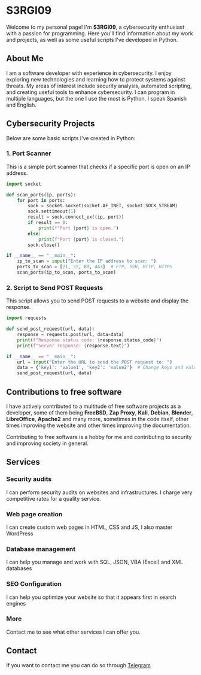 # S3RGI09

Welcome to my personal page! I'm **S3RGI09**, a cybersecurity enthusiast with a passion for programming. Here you'll find information about my work and projects, as well as some useful scripts I've developed in Python.

## About Me

I am a software developer with experience in cybersecurity. I enjoy exploring new technologies and learning how to protect systems against threats. My areas of interest include security analysis, automated scripting, and creating useful tools to enhance cybersecurity. 
I can program in multiple languages, but the one I use the most is Python. 
I speak Spanish and English.

## Cybersecurity Projects

Below are some basic scripts I've created in Python:

### 1. Port Scanner

This is a simple port scanner that checks if a specific port is open on an IP address.

```python
import socket

def scan_ports(ip, ports):
    for port in ports:
        sock = socket.socket(socket.AF_INET, socket.SOCK_STREAM)
        sock.settimeout(1)
        result = sock.connect_ex((ip, port))
        if result == 0:
            print(f"Port {port} is open.")
        else:
            print(f"Port {port} is closed.")
        sock.close()

if __name__ == "__main__":
    ip_to_scan = input("Enter the IP address to scan: ")
    ports_to_scan = [21, 22, 80, 443]  # FTP, SSH, HTTP, HTTPS
    scan_ports(ip_to_scan, ports_to_scan)
```
### 2. Script to Send POST Requests

This script allows you to send POST requests to a website and display the response.

```python
import requests

def send_post_request(url, data):
    response = requests.post(url, data=data)
    print(f"Response status code: {response.status_code}")
    print(f"Server response: {response.text}")

if __name__ == "__main__":
    url = input("Enter the URL to send the POST request to: ")
    data = {'key1': 'value1', 'key2': 'value2'}  # Change keys and values as needed
    send_post_request(url, data)
```
## Contributions to free software

I have actively contributed to a multitude of free software projects as a developer, some of them being **FreeBSD**, **Zap Proxy**, **Kali**, **Debian**, **Blender**, **LibreOffice**, **Apache2** and many more, sometimes in the code itself, other times improving the website and other times improving the documentation.

Contributing to free software is a hobby for me and contributing to security and improving society in general.

## Services

### Security audits

I can perform security audits on websites and infrastructures. I charge very competitive rates for a quality service.
### Web page creation

I can create custom web pages in HTML, CSS and JS, I also master WordPress
### Database management

I can help you manage and work with SQL, JSON, VBA (Excel) and XML databases
### SEO Configuration

I can help you optimize your website so that it appears first in search engines
### More

Contact me to see what other services I can offer you.

## Contact

If you want to contact me you can do so through [Telegram](https://t.me/s3r_gx0)

